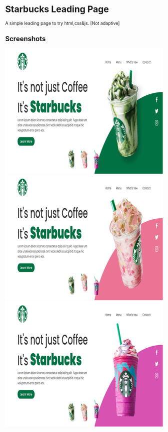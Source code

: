# Starbucks Leading Page

A simple leading page to try html,css&js. [Not adaptive]

## Screenshots
<img src="assets/images/screens/screen1.png" height="400"/>
<img src="assets/images/screens/screen2.png" height="400"/>
<img src="assets/images/screens/screen3.png" height="400"/>

